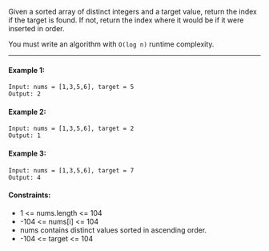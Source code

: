 Given a sorted array of distinct integers and a target value, return the index if the target is found. If not, return the index where it would be if it were inserted in order.

You must write an algorithm with `O(log n)` runtime complexity.

___

#### Example 1:

`Input: nums = [1,3,5,6], target = 5`<br>
`Output: 2`

#### Example 2:

`Input: nums = [1,3,5,6], target = 2`<br>
`Output: 1`

#### Example 3:

`Input: nums = [1,3,5,6], target = 7`<br>
`Output: 4`

#### Constraints:

* 1 <= nums.length <= 104
* -104 <= nums[i] <= 104
* nums contains distinct values sorted in ascending order.
* -104 <= target <= 104